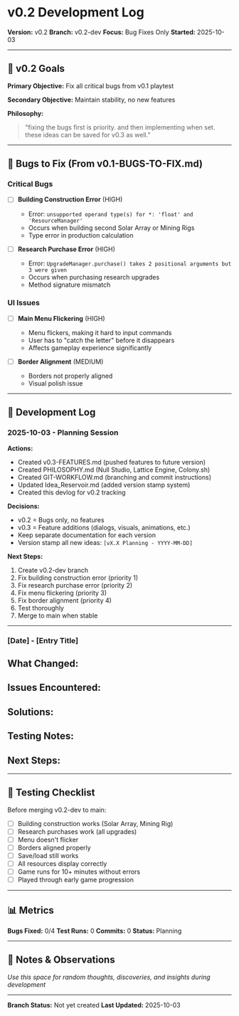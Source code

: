 # v0.2 Development Log

**Version:** v0.2
**Branch:** v0.2-dev
**Focus:** Bug Fixes Only
**Started:** 2025-10-03

---

## 🎯 v0.2 Goals

**Primary Objective:** Fix all critical bugs from v0.1 playtest

**Secondary Objective:** Maintain stability, no new features

**Philosophy:**
> "fixing the bugs first is priority. and then implementing when set. these ideas can be saved for v0.3 as well."

---

## 🐛 Bugs to Fix (From v0.1-BUGS-TO-FIX.md)

### Critical Bugs
- [ ] **Building Construction Error** (HIGH)
  - Error: `unsupported operand type(s) for *: 'float' and 'ResourceManager'`
  - Occurs when building second Solar Array or Mining Rigs
  - Type error in production calculation

- [ ] **Research Purchase Error** (HIGH)
  - Error: `UpgradeManager.purchase() takes 2 positional arguments but 3 were given`
  - Occurs when purchasing research upgrades
  - Method signature mismatch

### UI Issues
- [ ] **Main Menu Flickering** (HIGH)
  - Menu flickers, making it hard to input commands
  - User has to "catch the letter" before it disappears
  - Affects gameplay experience significantly

- [ ] **Border Alignment** (MEDIUM)
  - Borders not properly aligned
  - Visual polish issue

---

## 📝 Development Log

### 2025-10-03 - Planning Session

**Actions:**
- Created v0.3-FEATURES.md (pushed features to future version)
- Created PHILOSOPHY.md (Null Studio, Lattice Engine, Colony.sh)
- Created GIT-WORKFLOW.md (branching and commit instructions)
- Updated Idea_Reservoir.md (added version stamp system)
- Created this devlog for v0.2 tracking

**Decisions:**
- v0.2 = Bugs only, no features
- v0.3 = Feature additions (dialogs, visuals, animations, etc.)
- Keep separate documentation for each version
- Version stamp all new ideas: `[vX.X Planning - YYYY-MM-DD]`

**Next Steps:**
1. Create v0.2-dev branch
2. Fix building construction error (priority 1)
3. Fix research purchase error (priority 2)
4. Fix menu flickering (priority 3)
5. Fix border alignment (priority 4)
6. Test thoroughly
7. Merge to main when stable

---

### [Date] - [Entry Title]

**What Changed:**
-

**Issues Encountered:**
-

**Solutions:**
-

**Testing Notes:**
-

**Next Steps:**
-

---

## 🧪 Testing Checklist

Before merging v0.2-dev to main:

- [ ] Building construction works (Solar Array, Mining Rig)
- [ ] Research purchases work (all upgrades)
- [ ] Menu doesn't flicker
- [ ] Borders aligned properly
- [ ] Save/load still works
- [ ] All resources display correctly
- [ ] Game runs for 10+ minutes without errors
- [ ] Played through early game progression

---

## 📊 Metrics

**Bugs Fixed:** 0/4
**Test Runs:** 0
**Commits:** 0
**Status:** Planning

---

## 💭 Notes & Observations

*Use this space for random thoughts, discoveries, and insights during development*

---

**Branch Status:** Not yet created
**Last Updated:** 2025-10-03
